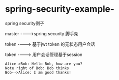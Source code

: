 # spring-security-example-
spring security例子


master ---->spring security 脚手架

token ----> 基于jwt token 的无状态用户会话

token ----> 用户会话管理基于session



```seq
Alice->Bob: Hello Bob, how are you?
Note right of Bob: Bob thinks
Bob-->Alice: I am good thanks!
```


